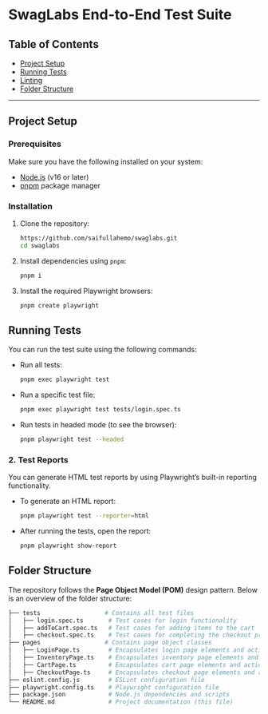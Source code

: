 # SwagLabs End-to-End Test Suite

## Table of Contents
- [Project Setup](#project-setup)
- [Running Tests](#running-tests)
- [Linting](#linting)
- [Folder Structure](#folder-structure)

---

## Project Setup

### Prerequisites

Make sure you have the following installed on your system:

- [Node.js](https://nodejs.org/) (v16 or later)
- [pnpm](https://pnpm.io/) package manager

### Installation

1. Clone the repository:
    ```bash
    https://github.com/saifullahemo/swaglabs.git
    cd swaglabs
    ```

2. Install dependencies using `pnpm`:
    ```bash
    pnpm i
    ```

3. Install the required Playwright browsers:
    ```bash
    pnpm create playwright
    ```

## Running Tests

You can run the test suite using the following commands:

- Run all tests:
    ```bash
    pnpm exec playwright test
    ```

- Run a specific test file:
    ```bash
    pnpm exec playwright test tests/login.spec.ts
    ```

- Run tests in headed mode (to see the browser):
    ```bash
    pnpm playwright test --headed
    ```


### 2. Test Reports

You can generate HTML test reports by using Playwright’s built-in reporting functionality.

- To generate an HTML report:
    ```bash
    pnpm playwright test --reporter=html
    ```

- After running the tests, open the report:
    ```bash
    pnpm playwright show-report
    ```

## Folder Structure

The repository follows the **Page Object Model (POM)** design pattern. Below is an overview of the folder structure:

```bash
├── tests                  # Contains all test files
│   ├── login.spec.ts       # Test cases for login functionality
│   ├── addToCart.spec.ts   # Test cases for adding items to the cart
│   ├── checkout.spec.ts    # Test cases for completing the checkout process
├── pages                  # Contains page object classes
│   ├── LoginPage.ts        # Encapsulates login page elements and actions
│   ├── InventoryPage.ts    # Encapsulates inventory page elements and actions
│   ├── CartPage.ts         # Encapsulates cart page elements and actions
│   ├── CheckoutPage.ts     # Encapsulates checkout page elements and actions
├── eslint.config.js        # ESLint configuration file
├── playwright.config.ts    # Playwright configuration file
├── package.json            # Node.js dependencies and scripts
└── README.md               # Project documentation (this file)
